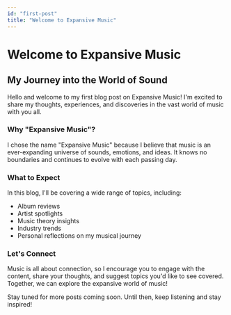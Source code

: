 ```yaml
---
id: "first-post"
title: "Welcome to Expansive Music"
---
```


# Welcome to Expansive Music

## My Journey into the World of Sound

Hello and welcome to my first blog post on Expansive Music! I'm excited to share my thoughts, experiences, and discoveries in the vast world of music with you all.

### Why "Expansive Music"?

I chose the name "Expansive Music" because I believe that music is an ever-expanding universe of sounds, emotions, and ideas. It knows no boundaries and continues to evolve with each passing day.

### What to Expect

In this blog, I'll be covering a wide range of topics, including:

- Album reviews
- Artist spotlights
- Music theory insights
- Industry trends
- Personal reflections on my musical journey

### Let's Connect

Music is all about connection, so I encourage you to engage with the content, share your thoughts, and suggest topics you'd like to see covered. Together, we can explore the expansive world of music!

Stay tuned for more posts coming soon. Until then, keep listening and stay inspired!
